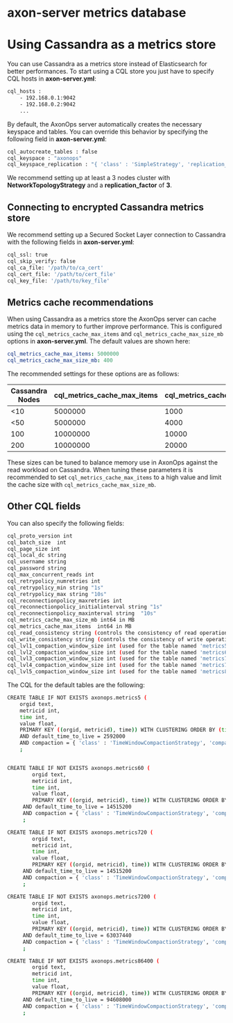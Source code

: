 # axon-server metrics database

# Using Cassandra as a metrics store
You can use Cassandra as a metrics store instead of Elasticsearch for better performances.
To start using a CQL store you just have to specify CQL hosts in **axon-server.yml**:
``` bash
cql_hosts :
    - 192.168.0.1:9042
    - 192.168.0.2:9042
    ...
```

By default, the AxonOps server automatically creates the necessary keyspace and tables.
You can override this behavior by specifying the following field in **axon-server.yml**:
``` bash
cql_autocreate_tables : false
cql_keyspace : "axonops"
cql_keyspace_replication : "{ 'class' : 'SimpleStrategy', 'replication_factor' : 1 }"
```

We recommend setting up at least a 3 nodes cluster with **NetworkTopologyStrategy** and a **replication_factor** of **3**.

## Connecting to encrypted Cassandra metrics store
We recommend setting up a Secured Socket Layer connection to Cassandra with the following fields in **axon-server.yml**:
``` bash
cql_ssl: true
cql_skip_verify: false
cql_ca_file: '/path/to/ca_cert'
cql_cert_file: '/path/to/cert_file'
cql_key_file: '/path/to/key_file'
```

## Metrics cache recommendations
When using Cassandra as a metrics store the AxonOps server can cache metrics data in memory to further improve
performance. This is configured using the `cql_metrics_cache_max_items` and `cql_metrics_cache_max_size_mb` options 
in **axon-server.yml**. The default values are shown here:
```yaml
cql_metrics_cache_max_items: 5000000
cql_metrics_cache_max_size_mb: 400
```

The recommended settings for these options are as follows:

| Cassandra Nodes | cql_metrics_cache_max_items | cql_metrics_cache_max_size_mb |
|-----------------|-----------------------------|-------------------------------|
| <10             | 5000000                     | 1000                          |
| <50             | 5000000                     | 4000                          |
| 100             | 10000000                    | 10000                         |
| 200             | 10000000                    | 20000                         |

These sizes can be tuned to balance memory use in AxonOps against the read workload on Cassandra.
When tuning these parameters it is recommended to set `cql_metrics_cache_max_items` to a high value and limit the
cache size with `cql_metrics_cache_max_size_mb`.

## Other CQL fields
You can also specify the following fields:
``` bash
cql_proto_version int                   
cql_batch_size  int                   
cql_page_size int                   
cql_local_dc string                
cql_username string                
cql_password string                
cql_max_concurrent_reads int                   
cql_retrypolicy_numretries int                   
cql_retrypolicy_min string "1s"
cql_retrypolicy_max string "10s"
cql_reconnectionpolicy_maxretries int                   
cql_reconnectionpolicy_initialinterval string "1s"
cql_reconnectionpolicy_maxinterval string  "10s"
cql_metrics_cache_max_size_mb int64 in MB               
cql_metrics_cache_max_items  int64 in MB                        
cql_read_consistency string (controls the consistency of read operations, defaults to LOCAL_ONE)              
cql_write_consistency string (controls the consistency of write operations, defaults to LOCAL_ONE)               
cql_lvl1_compaction_window_size int (used for the table named 'metrics5' when you let axonserver managing the tables automatically)                  
cql_lvl2_compaction_window_size int (used for the table named 'metrics60' when you let axonserver managing the tables automatically)                  
cql_lvl3_compaction_window_size int (used for the table named 'metrics720' when you let axonserver managing the tables automatically)                  
cql_lvl4_compaction_window_size int (used for the table named 'metrics7200' when you let axonserver managing the tables automatically)                  
cql_lvl5_compaction_window_size int (used for the table named 'metrics86400' when you let axonserver managing the tables automatically)                  
```


The CQL for the default tables are the following:
``` bash
CREATE TABLE IF NOT EXISTS axonops.metrics5 (
    orgid text,
    metricid int,   
    time int,
    value float,
    PRIMARY KEY ((orgid, metricid), time)) WITH CLUSTERING ORDER BY (time DESC)
    AND default_time_to_live = 2592000
    AND compaction = { 'class' : 'TimeWindowCompactionStrategy', 'compaction_window_unit' : 'DAYS', 'compaction_window_size' : '12'}
    ;


CREATE TABLE IF NOT EXISTS axonops.metrics60 (
		orgid text,
		metricid int, 
		time int,
		value float,
		PRIMARY KEY ((orgid, metricid), time)) WITH CLUSTERING ORDER BY (time DESC)
	 AND default_time_to_live = 14515200
	 AND compaction = { 'class' : 'TimeWindowCompactionStrategy', 'compaction_window_unit' : 'DAYS', 'compaction_window_size' : '1'}
	 ;

CREATE TABLE IF NOT EXISTS axonops.metrics720 (
		orgid text,
		metricid int, 
		time int,
		value float,
		PRIMARY KEY ((orgid, metricid), time)) WITH CLUSTERING ORDER BY (time DESC)
	 AND default_time_to_live = 14515200
	 AND compaction = { 'class' : 'TimeWindowCompactionStrategy', 'compaction_window_unit' : 'DAYS', 'compaction_window_size' : '1'}
	 ;

CREATE TABLE IF NOT EXISTS axonops.metrics7200 (
		orgid text,
		metricid int, 
		time int,
		value float,
		PRIMARY KEY ((orgid, metricid), time)) WITH CLUSTERING ORDER BY (time DESC)
	 AND default_time_to_live = 63037440
	 AND compaction = { 'class' : 'TimeWindowCompactionStrategy', 'compaction_window_unit' : 'DAYS', 'compaction_window_size' : '10'}
	 ;

CREATE TABLE IF NOT EXISTS axonops.metrics86400 (
		orgid text,
		metricid int, 
		time int,
		value float,
		PRIMARY KEY ((orgid, metricid), time)) WITH CLUSTERING ORDER BY (time DESC)
	 AND default_time_to_live = 94608000
	 AND compaction = { 'class' : 'TimeWindowCompactionStrategy', 'compaction_window_unit' : 'DAYS', 'compaction_window_size' : '120'}
	 ;

```
